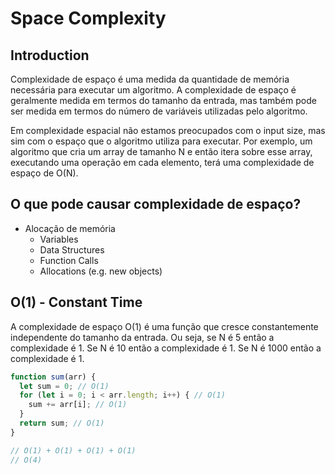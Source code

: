 # Space Complexity

## Introduction

Complexidade de espaço é uma medida da quantidade de memória necessária para executar um algoritmo. A complexidade de espaço é geralmente medida em termos do tamanho da entrada, mas também pode ser medida em termos do número de variáveis utilizadas pelo algoritmo.

Em complexidade espacial não estamos preocupados com o input size, mas sim com o espaço que o algoritmo utiliza para executar. Por exemplo, um algoritmo que cria um array de tamanho N e então itera sobre esse array, executando uma operação em cada elemento, terá uma complexidade de espaço de O(N).

## O que pode causar complexidade de espaço?

- Alocação de memória
  - Variables
  - Data Structures
  - Function Calls
  - Allocations (e.g. new objects)

## O(1) - Constant Time

A complexidade de espaço O(1) é uma função que cresce constantemente independente do tamanho da entrada. Ou seja, se N é 5 então a complexidade é 1. Se N é 10 então a complexidade é 1. Se N é 1000 então a complexidade é 1.

```js
function sum(arr) {
  let sum = 0; // O(1)
  for (let i = 0; i < arr.length; i++) { // O(1)
    sum += arr[i]; // O(1)
  }
  return sum; // O(1)
}

// O(1) + O(1) + O(1) + O(1)
// O(4)
```